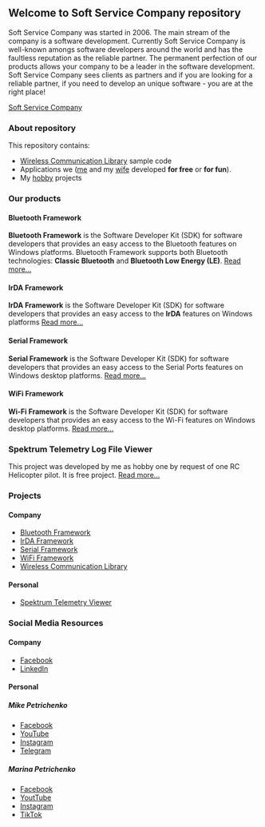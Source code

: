 ## Welcome to Soft Service Company repository

Soft Service Company was started in 2006. The main stream of the company is a software development. Currently Soft Service Company is well-known amongs
software developers around the world and has the faultless reputation as the reliable partner. The permanent perfection of our products allows your
company to be a leader in the software development. Soft Service Company sees clients as partners and if you are looking for a reliable partner,
if you need to develop an unique software - you are at the right place!

[Soft Service Company](https://www.btframework.com)

### About repository

This repository contains:

- [Wireless Communication Library](https://www.btframework.com/wcl.htm) sample code
- Applications we ([me](https://www.linkedin.com/in/mikepetrichenko/) and my [wife](https://www.facebook.com/marina.petrichenko.1) developed
**for free** or **for fun**).
- My [hobby](https://www.youtube.com/mikepetrichenko) projects

### Our products

#### Bluetooth Framework

**Bluetooth Framework** is the Software Developer Kit (SDK) for software developers that provides an easy access to the Bluetooth features on Windows platforms.
Bluetooth Framework supports both Bluetooth technologies: **Classic Bluetooth** and **Bluetooth Low Energy (LE)**.
[Read more...](https://www.btframework.com/bluetoothframework.htm)

#### IrDA Framework

**IrDA Framework** is the Software Developer Kit (SDK) for software developers that provides an easy access to the **IrDA** features on Windows platforms
[Read more...](https://www.btframework.com/irdaframework.htm)

#### Serial Framework

**Serial Framework** is the Software Developer Kit (SDK) for software developers that provides an easy access to the Serial Ports features on Windows
desktop platforms.
[Read more...](https://www.btframework.com/serialframework.htm)

#### WiFi Framework

**Wi-Fi Framework** is the Software Developer Kit (SDK) for software developers that provides an easy access to the Wi-Fi features on Windows desktop platforms.
[Read more...](https://www.btframework.com/wififramework.htm)

### Spektrum Telemetry Log File Viewer

This project was developed by me as hobby one by request of one RC Helicopter pilot. It is free project.
[Read more...](https://www.tlmviewer.com)

### Projects

#### Company

- [Bluetooth Framework](https://www.btframework.com/bluetoothframework.htm)
- [IrDA Framework](https://www.btframework.com/irdaframework.htm)
- [Serial Framework](https://www.btframework.com/serialframework.htm)
- [WiFi Framework](https://www.btframework.com/wififramework.htm)
- [Wireless Communication Library](https://www.btframework.com/wcl.htm)

#### Personal

- [Spektrum Telemetry Viewer](https://www.tlmviewer.com)

### Social Media Resources

#### Company 

- [Facebook](https://www.facebook.com/SoftServiceCompany)
- [LinkedIn](https://www.linkedin.com/in/mikepetrichenko/)

#### Personal

##### Mike Petrichenko

- [Facebook](https://www.facebook.com/mike.petrichenko)
- [YouTube](https://www.youtube.com/@drone_tales)
- [Instagram](https://instagram.com/drone_tales/)
- [Telegram](https://t.me/drone_tales)

##### Marina Petrichenko

- [Facebook](https://www.facebook.com/marina.petrichenko.1)
- [YoutTube](https://www.youtube.com/@cottonwoolies)
- [Instagram](https://www.instagram.com/cotton_woolies/)
- [TikTok](https://www.tiktok.com/@cotton_woolies)
